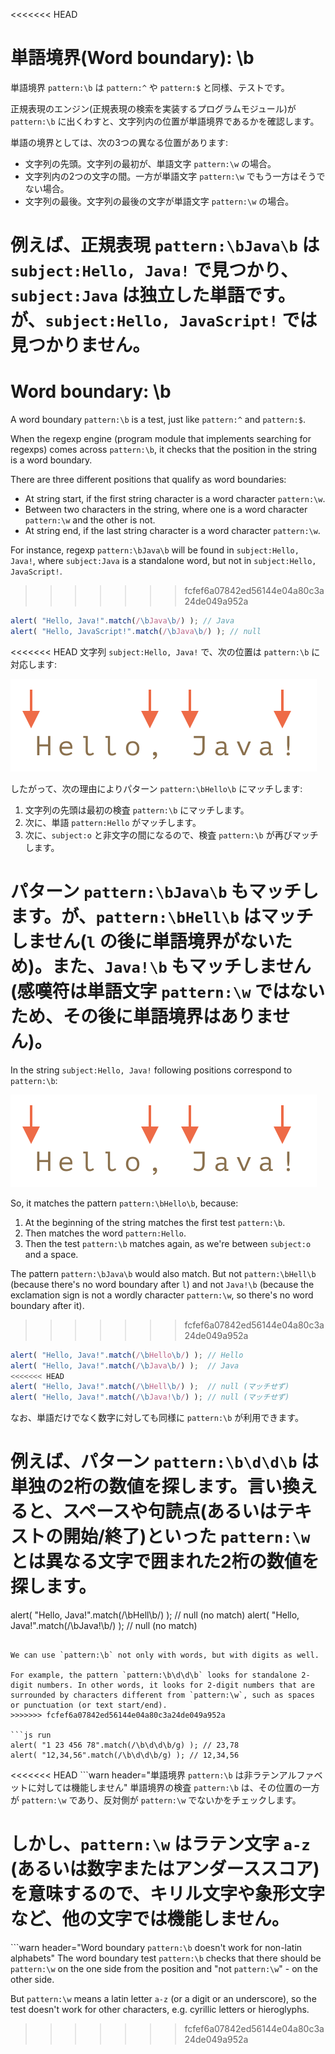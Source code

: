 <<<<<<< HEAD
# 単語境界(Word boundary): \b

単語境界 `pattern:\b` は `pattern:^` や `pattern:$` と同様、テストです。

正規表現のエンジン(正規表現の検索を実装するプログラムモジュール)が `pattern:\b` に出くわすと、文字列内の位置が単語境界であるかを確認します。

単語の境界としては、次の3つの異なる位置があります:

- 文字列の先頭。文字列の最初が、単語文字 `pattern:\w` の場合。
- 文字列内の2つの文字の間。一方が単語文字 `pattern:\w` でもう一方はそうでない場合。
- 文字列の最後。文字列の最後の文字が単語文字 `pattern:\w` の場合。

例えば、正規表現 `pattern:\bJava\b` は `subject:Hello, Java!` で見つかり、`subject:Java` は独立した単語です。が、`subject:Hello, JavaScript!` では見つかりません。
=======
# Word boundary: \b

A word boundary `pattern:\b` is a test, just like `pattern:^` and `pattern:$`.

When the regexp engine (program module that implements searching for regexps) comes across `pattern:\b`, it checks that the position in the string is a word boundary.

There are three different positions that qualify as word boundaries:

- At string start, if the first string character is a word character `pattern:\w`.
- Between two characters in the string, where one is a word character `pattern:\w` and the other is not.
- At string end, if the last string character is a word character `pattern:\w`.

For instance, regexp `pattern:\bJava\b` will be found in `subject:Hello, Java!`, where `subject:Java` is a standalone word, but not in `subject:Hello, JavaScript!`.
>>>>>>> fcfef6a07842ed56144e04a80c3a24de049a952a

```js run
alert( "Hello, Java!".match(/\bJava\b/) ); // Java
alert( "Hello, JavaScript!".match(/\bJava\b/) ); // null
```

<<<<<<< HEAD
文字列 `subject:Hello, Java!` で、次の位置は `pattern:\b` に対応します:

![](hello-java-boundaries.svg)

したがって、次の理由によりパターン `pattern:\bHello\b` にマッチします:

1. 文字列の先頭は最初の検査 `pattern:\b` にマッチします。
2. 次に、単語 `pattern:Hello` がマッチします。
3. 次に、`subject:o` と非文字の間になるので、検査 `pattern:\b` が再びマッチします。

パターン `pattern:\bJava\b` もマッチします。が、`pattern:\bHell\b` はマッチしません(`l` の後に単語境界がないため)。また、`Java!\b` もマッチしません(感嘆符は単語文字 `pattern:\w` ではないため、その後に単語境界はありません)。
=======
In the string `subject:Hello, Java!` following positions correspond to `pattern:\b`:

![](hello-java-boundaries.svg)

So, it matches the pattern `pattern:\bHello\b`, because:

1. At the beginning of the string matches the first test `pattern:\b`.
2. Then matches the word `pattern:Hello`.
3. Then the test `pattern:\b` matches again, as we're between `subject:o` and a space.

The pattern `pattern:\bJava\b` would also match. But not `pattern:\bHell\b` (because there's no word boundary after `l`) and not `Java!\b` (because the exclamation sign is not a wordly character `pattern:\w`, so there's no word boundary after it).
>>>>>>> fcfef6a07842ed56144e04a80c3a24de049a952a

```js run
alert( "Hello, Java!".match(/\bHello\b/) ); // Hello
alert( "Hello, Java!".match(/\bJava\b/) );  // Java
<<<<<<< HEAD
alert( "Hello, Java!".match(/\bHell\b/) );  // null (マッチせず)
alert( "Hello, Java!".match(/\bJava!\b/) ); // null (マッチせず)
```

なお、単語だけでなく数字に対しても同様に `pattern:\b` が利用できます。

例えば、パターン `pattern:\b\d\d\b` は単独の2桁の数値を探します。言い換えると、スペースや句読点(あるいはテキストの開始/終了)といった `pattern:\w` とは異なる文字で囲まれた2桁の数値を探します。
=======
alert( "Hello, Java!".match(/\bHell\b/) );  // null (no match)
alert( "Hello, Java!".match(/\bJava!\b/) ); // null (no match)
```

We can use `pattern:\b` not only with words, but with digits as well.

For example, the pattern `pattern:\b\d\d\b` looks for standalone 2-digit numbers. In other words, it looks for 2-digit numbers that are surrounded by characters different from `pattern:\w`, such as spaces or punctuation (or text start/end).
>>>>>>> fcfef6a07842ed56144e04a80c3a24de049a952a

```js run
alert( "1 23 456 78".match(/\b\d\d\b/g) ); // 23,78
alert( "12,34,56".match(/\b\d\d\b/g) ); // 12,34,56
```

<<<<<<< HEAD
```warn header="単語境界 `pattern:\b` は非ラテンアルファベットに対しては機能しません"
単語境界の検査 `pattern:\b` は、その位置の一方が `pattern:\w` であり、反対側が `pattern:\w` でないかをチェックします。

しかし、`pattern:\w` はラテン文字 `a-z` (あるいは数字またはアンダーススコア)を意味するので、キリル文字や象形文字など、他の文字では機能しません。
=======
```warn header="Word boundary `pattern:\b` doesn't work for non-latin alphabets"
The word boundary test `pattern:\b` checks that there should be `pattern:\w` on the one side from the position and "not `pattern:\w`" - on the other side.

But `pattern:\w` means a latin letter `a-z` (or a digit or an underscore), so the test doesn't work for other characters, e.g. cyrillic letters or hieroglyphs.
>>>>>>> fcfef6a07842ed56144e04a80c3a24de049a952a
```
